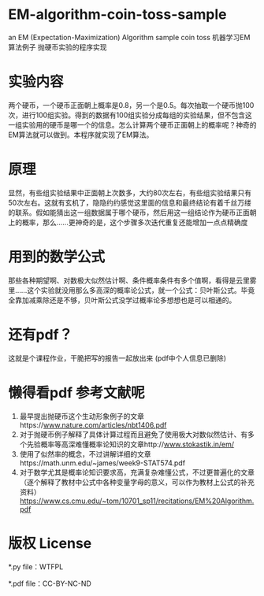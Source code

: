 # EM-algorithm-coin-toss-sample
an EM (Expectation-Maximization) Algorithm sample coin toss 机器学习EM算法例子 抛硬币实验的程序实现

# 实验内容
两个硬币，一个硬币正面朝上概率是0.8，另一个是0.5。每次抽取一个硬币抛100次，进行100组实验。得到的数据有100组实验分成每组的实验结果，但不包含这一组实验用的硬币是哪一个的信息。怎么计算两个硬币正面朝上的概率呢？神奇的EM算法就可以做到。本程序就实现了EM算法。

# 原理
显然，有些组实验结果中正面朝上次数多，大约80次左右，有些组实验结果只有50次左右。这就有玄机了，隐隐约约感觉这里面的信息和最终结论有着千丝万缕的联系。假如能猜出这一组数据属于哪个硬币，然后用这一组结论作为硬币正面朝上的概率，那么……更神奇的是，这个步骤多次迭代重复还能增加一点点精确度

# 用到的数学公式
那些各种期望啊、对数极大似然估计啊、条件概率条件有多个值啊，看得是云里雾里……这个实验就没用那么多高深的概率论公式，就一个公式：贝叶斯公式。毕竟全靠加减乘除还是不够，贝叶斯公式没学过概率论多想想也是可以相通的。

# 还有pdf？
这就是个课程作业，干脆把写的报告一起放出来 (pdf中个人信息已删除)

# 懒得看pdf 参考文献呢
1. 最早提出抛硬币这个生动形象例子的文章https://www.nature.com/articles/nbt1406.pdf
2. 对于抛硬币例子解释了具体计算过程而且避免了使用极大对数似然估计、有多个先验概率等高深难懂概率论知识的文章http://www.stokastik.in/em/
3. 使用了似然率的概念，不过讲解详细的文章https://math.unm.edu/~james/week9-STAT574.pdf
4. 对于数学尤其是概率论知识要求高，充满复杂难懂公式，不过更普遍化的文章（逐个解释了教材中公式中各种变量字母的意义，可以作为教材上公式的补充资料）https://www.cs.cmu.edu/~tom/10701_sp11/recitations/EM%20Algorithm.pdf

# 版权 License
*.py file：WTFPL

*.pdf file：CC-BY-NC-ND
